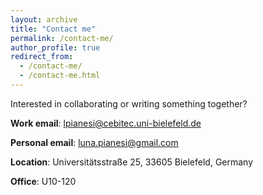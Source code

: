 ```yaml
---
layout: archive
title: "Contact me"
permalink: /contact-me/
author_profile: true
redirect_from: 
  - /contact-me/
  - /contact-me.html
---
```


Interested in collaborating or writing something together?

**Work email**: [lpianesi@cebitec.uni-bielefeld.de](mailto:lpianesi@cebitec.uni-bielefeld.de)

**Personal email**: [luna.pianesi@gmail.com](mailto:luna.pianesi@gmail.com)

**Location**: Universitätsstraße 25, 33605 Bielefeld, Germany

**Office**: U10-120 